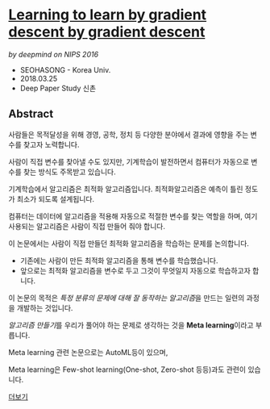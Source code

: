 # [Learning to learn by gradient descent by gradient descent](https://arxiv.org/abs/1606.04474)

*by deepmind on NIPS 2016*
- SEOHASONG - Korea Univ.
- 2018.03.25
- Deep Paper Study 신촌

## Abstract

사람들은 목적달성을 위해 경영, 공학, 정치 등 다양한 분야에서 결과에 영향을 주는 변수를 찾고자 노력합니다.

사람이 직접 변수를 찾아낼 수도 있지만, 기계학습이 발전하면서
컴퓨터가 자동으로 변수를 찾는 방식도 주목받고 있습니다.

기계학습에서 알고리즘은 최적화 알고리즘입니다.
최적화알고리즘은 예측이 틀린 정도가 최소가 되도록 설계됩니다.

컴퓨터는 데이터에 알고리즘을 적용해 자동으로 적절한 변수를 찾는 역할을 하며,
여기 사용되는 알고리즘은 사람이 직접 만들어 줘야 합니다.

이 논문에서는 사람이 직접 만들던 최적화 알고리즘을 학습하는 문제를 논의합니다.

- 기존에는 사람이 만든 최적화 알고리즘을 통해 변수를 학습했습니다.
- 앞으로는 최적화 알고리즘을 변수로 두고 그것이 무엇일지 자동으로 학습하고자 합니다.

이 논문의 목적은 *특정 분류의 문제에 대해 잘 동작하는 알고리즘*을 만드는 일련의 과정을 개발하는 것입니다.

*알고리즘 만들기*를 우리가 풀어야 하는 문제로 생각하는 것을 **Meta learning**이라고 부릅니다.

Meta learning 관련 논문으로는 AutoML등이 있으며,

Meta learning은 Few-shot learning(One-shot, Zero-shot 등등)과도 관련이 있습니다.

[더보기](./Learning%20to%20learn%20by%20gradient%20descent%20by%20gradient%20descent/README.ipynb)